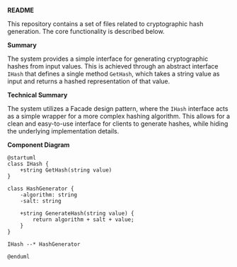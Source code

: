**README**

This repository contains a set of files related to cryptographic hash generation. The core functionality is described below.

**Summary**

The system provides a simple interface for generating cryptographic hashes from input values. This is achieved through an abstract interface `IHash` that defines a single method `GetHash`, which takes a string value as input and returns a hashed representation of that value.

**Technical Summary**

The system utilizes a Facade design pattern, where the `IHash` interface acts as a simple wrapper for a more complex hashing algorithm. This allows for a clean and easy-to-use interface for clients to generate hashes, while hiding the underlying implementation details.

**Component Diagram**

```plantuml
@startuml
class IHash {
    +string GetHash(string value)
}

class HashGenerator {
    -algorithm: string
    -salt: string

    +string GenerateHash(string value) {
        return algorithm + salt + value;
    }
}

IHash --* HashGenerator

@enduml
```